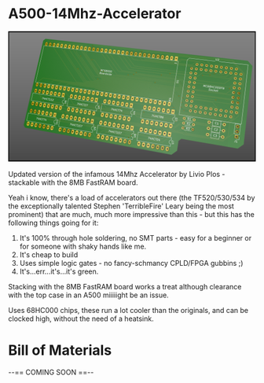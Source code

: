 # A500-14Mhz-Accelerator
![A500 14Mhz Accelerator](A500%2014Mhz%20Accelerator%20Orth1.png?raw=true "A500 14Mhz Accelerator")

Updated version of the infamous 14Mhz Accelerator by Livio Plos - stackable with the 8MB FastRAM board. 

Yeah i know, there's a load of accelerators out there (the TF520/530/534 by the exceptionally talented Stephen 'TerribleFire' Leary being the most prominent) that are much, much more impressive than this - but this has the following things going for it:

1) It's 100% through hole soldering, no SMT parts - easy for a beginner or for someone with shaky hands like me.
2) It's cheap to build
3) Uses simple logic gates - no fancy-schmancy CPLD/FPGA gubbins ;)
4) It's...err...it's...it's green.

Stacking with the 8MB FastRAM board works a treat although clearance with the top case in an A500 miiiiight be an issue. 

Uses 68HC000 chips, these run a lot cooler than the originals, and can be clocked high, without the need of a heatsink.

# Bill of Materials

--== COMING SOON ==--

